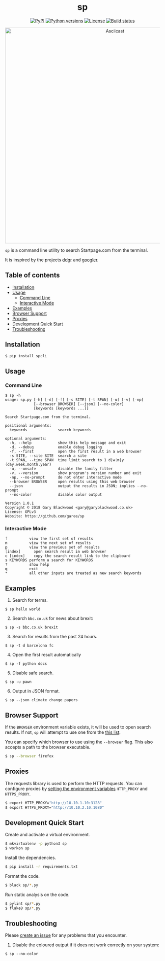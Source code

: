 <h1 align="center">sp</h1>

<p align="center">
<a href="https://pypi.python.org/pypi/spcli"><img src="https://img.shields.io/pypi/v/spcli.svg?maxAge=600" alt="PyPI" /></a>
<a href="https://pypi.python.org/pypi/spcli"><img src="https://img.shields.io/pypi/pyversions/spcli.svg" alt="Python versions"></a>
<a href="https://github.com/garee/sp/blob/master/LICENSE"><img src="https://img.shields.io/github/license/garee/sp.svg" alt="License" /></a> <a href="https://travis-ci.org/Garee/sp"><img src="https://travis-ci.org/Garee/sp.svg?branch=master" alt="Build status"></a>
</p>

<p align="center">
<a href="https://asciinema.org/a/215549"><img src="https://asciinema.org/a/215549.png" alt="Asciicast" width="700"/></a>
</p>

`sp` is a command line utility to search Startpage.com from the terminal.

It is  inspired by the projects [ddgr](https://github.com/jarun/ddgr) and [googler](https://github.com/jarun/googler).



## Table of contents

- [Installation](#installation)
- [Usage](#usage)
  - [Command Line](#command-line)
  - [Interactive Mode](#interactive-mode)
- [Examples](#examples)
- [Browser Support](#browser-support)
- [Proxies](#proxies)
- [Development Quick Start](#development-quick-start)
- [Troubleshooting](#troubleshooting)

## Installation

```sh
$ pip install spcli
```

## Usage

### Command Line

```
$ sp -h
usage: sp.py [-h] [-d] [-f] [-s SITE] [-t SPAN] [-u] [-v] [-np]
             [--browser BROWSER] [--json] [--no-color]
             [keywords [keywords ...]]

Search Startpage.com from the terminal.

positional arguments:
  keywords              search keywords

optional arguments:
  -h, --help            show this help message and exit
  -d, --debug           enable debug logging
  -f, --first           open the first result in a web browser
  -s SITE, --site SITE  search a site
  -t SPAN, --time SPAN  time limit search to 1 d|w|m|y (day,week,month,year)
  -u, --unsafe          disable the family filter
  -v, --version         show program's version number and exit
  -np, --no-prompt      do not enter interactive mode
  --browser BROWSER     open results using this web browser
  --json                output the results in JSON; implies --no-prompt
  --no-color            disable color output

Version 1.0.1
Copyright © 2018 Gary Blackwood <gary@garyblackwood.co.uk>
License: GPLv3
Website: https://github.com/garee/sp
```

### Interactive Mode

```
f          view the first set of results
n          view the next set of results
p          view the previous set of results
[index]      open search result in web browser
c [index]    copy the search result link to the clipboard
s KEYWORDS perform a search for KEYWORDS
?          show help
q          exit
*          all other inputs are treated as new search keywords
```

## Examples

1. Search for terms.
```
$ sp hello world
```

2. Search `bbc.co.uk` for news about brexit:
```
$ sp -s bbc.co.uk brexit
```

3. Search for results from the past 24 hours.
```
$ sp -t d barcelona fc
```

4. Open the first result automatically
```
$ sp -f python docs
```

5. Disable safe search.
```
$ sp -u pawn
```

6. Output in JSON format.
```
$ sp --json climate change papers
```

## Browser Support

If the `BROWSER` environment variable exists, it will be used to open search results. If not, `sp` will attempt to use one from the [this list](https://docs.python.org/2/library/webbrowser.html#webbrowser.register).

You can specify which browser to use using the `--browser` flag. This also accepts a path to the browser executable.

```sh
$ sp --browser firefox
```
## Proxies

The requests library is used to perform the HTTP requests. You can configure proxies by [setting the environment variables](http://docs.python-requests.org/en/master/user/advanced/#proxies) `HTTP_PROXY` and `HTTPS_PROXY`.

```sh
$ export HTTP_PROXY="http://10.10.1.10:3128"
$ export HTTPS_PROXY="http://10.10.2.10.1080"
```

## Development Quick Start

Create and activate a virtual environment.
```sh
$ mkvirtualenv -p python3 sp
$ workon sp
```

Install the dependencies.

```sh
$ pip install -r requirements.txt
```

Format the code.

```sh
$ black sp/*.py
```

Run static analysis on the code.

```sh
$ pylint sp/*.py
$ flake8 sp/*.py
```

## Troubleshooting

Please [create an issue](https://github.com/Garee/sp/issues) for any problems that you encounter.

1. Disable the coloured output if it does not work correctly on your system:

```
$ sp --no-color
```